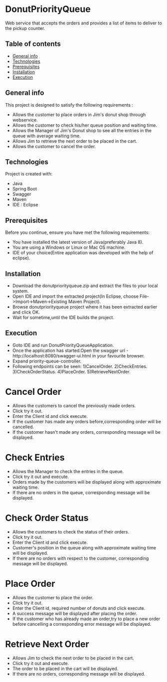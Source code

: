 # DonutPriorityQueue
 Web service that accepts the orders and provides a list of items to deliver to the pickup counter.
## Table of contents
* [General info](#general-info)
* [Technologies](#technologies)
* [Prerequisites](#prerequisites)
* [Installation](#installation)
* [Execution](#execution)

## General info
This project is designed to satisfy the following requirements : 
* Allows the customer to place orders in Jim's donut shop through webservice.
* Allows the customer to check his/her queue position and waiting time.
* Allows the Manager of Jim's Donut shop to see all the entries in the queue with average waiting time.
* Allows Jim to retrieve the next order to be placed in the cart.
* Allows the customer to cancel the order.

## Technologies
Project is created with:
* Java 
* Spring Boot
* Swagger
* Maven
* IDE : Eclipse

## Prerequisites
Before you continue, ensure you have met the following requirements:
* You have installed the latest version of Java(preferably Java 8).
* You are using a  Windows or Linux or Mac OS machine.
* IDE of your choice(Entire application was developed with the help of eclipse).

## Installation
* Download the donutpriorityqueue.zip and extract the files to your local system.
* Open IDE and import the extracted project(In Eclipse, choose File->Import->Maven->Existing Maven Project).
* Browse donutpriorityqueue project where it has been extracted earlier and click OK.
* Wait for sometime,until the IDE builds the project.

## Execution
* Goto IDE and run DonutPriorityQueueApplication.
* Once the application has started.Open the swagger url - http://localhost:8080/swagger-ui.html in your favourite browser.
* Expand priority-queue-controller.
* Following endpoints can be seen:
   1)CancelOrder.
   2)CheckEntries.
   3)CheckOrderStatus.
   4)PlaceOrder.
   5)RetrieveNextOrder.
   
# Cancel Order
* Allows the customers to cancel the previously made orders.
* Click try it out.
* Enter the Client id and click execute.
* If the customer has made any orders before,corresponding order will be cancelled.
* If the customer hasn't made any orders, corresponding message will be displayed.

# Check Entries
* Allows the Manager to check the entries in the queue.
* Click try it out and execute.
* Orders made by the customers will be displayed along with approximate waiting time.
* If there are no orders in the queue, corresponding message will be displayed.

# Check Order Status
* Allows the customers to check the status of their orders.
* Click try it out.
* Enter the Client id and click execute.
* Customer's position in the queue along with approximate waiting time will be displayed.
* If there are no orders with respect to the customer, corresponding message will be displayed.

# Place Order
* Allows the customer to place the order.
* Click try it out.
* Enter the Client id, required number of donuts and click execute.
* A success message will be displayed after placing the order.
* If the customer who has already made an order,try to place a new order before
  cancelling a corresponding error message will be displayed.
  
# Retrieve Next Order
* Allows Jim to check the next order to be placed in the cart.
* Click try it out and execute.
* The order to be placed in the cart will be displayed.
* If there are no orders, corresponding message will be displayed.
  








